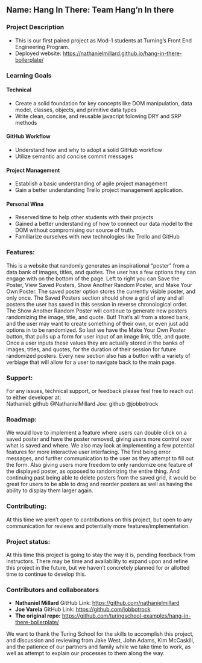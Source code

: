 ## Name: Hang In There: Team Hang’n In there

### Project Description
  * This is our first paired project as Mod-1 students at Turning’s Front End Engineering Program. 
  * Deployed website: https://nathanielmillard.github.io/hang-in-there-boilerplate/

### Learning Goals
#### Technical
  * Create a solid foundation for key concepts like DOM manipulation, data model, classes, objects, and primitive data types
  * Write clean, concise, and reusable javacript folowing DRY and SRP methods
#### GitHub Workflow
  * Understand how and why to adopt a solid GitHub workflow
  * Utilize semantic and concise commit messages
#### Project Management
  * Establish a basic understanding of agile project management
  * Gain a better understanding Trello project management application. 
#### Personal Wina
  * Reserved time to help other students with their projects
  * Gained a better understanding of how to connect our data model to the DOM without compromising our source of truth.  
  * Familiarize ourselves with new technologies like Trello and GitHub

### Features: 
This is a website that randomly generates an inspirational “poster” from a data bank of images, titles, and quotes. The user has a few options they can engage with on the bottom of the page. Left to right you can Save the Poster, View Saved Posters, Show Another Random Poster, and Make Your Own Poster. The saved poster option stores the currently visible poster, and only once. The Saved Posters section should show a grid of any and all posters the user has saved in this session in reverse chronological order. The Show Another Random Poster will continue to generate new posters randomizing the image, title, and quote. But! That’s all from a stored bank, and the user may want to create something of their own, or even just add options in to be randomized. So last we have the Make Your Own Poster button, that pulls up a form for user input of an image link, title, and quote. Once a user inputs these values they are actually stored in the banks of images, titles, and quotes, for the duration of their session for future randomized posters. Every new section also has a button with a variety of verbiage that will allow for a user to navigate back to the main page.  

### Support:
For any issues, technical support, or feedback please feel free to reach out to either developer at:  
Nathaniel: github @NathanielMillard
Joe: github @jobbotrock

### Roadmap:  
We would love to implement a feature where users can double click on a saved poster and have the poster removed, giving users more control over what is saved and where.
We also may look at implementing a few potential features for more interactive user interfacing. The first being error messages, and further communication to the user as they attempt to fill out the form. Also giving users more freedom to only randomize one feature of the displayed poster, as opposed to randomizing the entire thing. And continuing past being able to delete posters from the saved grid, it would be great for users to be able to drag and reorder posters as well as having the ability to display them larger again.

### Contributing:  
At this time we aren’t open to contributions on this project, but open to any communication for reviews and potentially more features/implementation.

### Project status:
At this time this project is going to stay the way it is, pending feedback from instructors. There may be time and availability to expand upon and refine this project in the future, but we haven’t concretely planned for or allotted time to continue to develop this. 

### Contributors and collaborators
* **Nathaniel Millard** GitHub Link: https://github.com/nathanielmillard
* **Joe Varela** GitHub Link: https://github.com/jobbotrock
* **The original repo:** https://github.com/turingschool-examples/hang-in-there-boilerplate/

We want to thank the Turing School for the skills to accomplish this project, and discussion and reviewing from Jake West, John Adams, Kim McCaskill, and the patience of our partners and family while we take time to work, as well as attempt to explain our processes to them along the way. 
